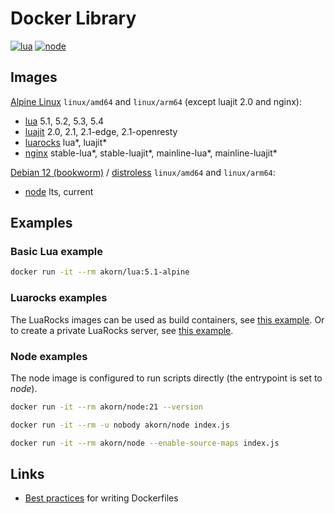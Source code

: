 # Docker Library

[![lua](https://github.com/akornatskyy/docker-library/actions/workflows/lua.yml/badge.svg)](https://github.com/akornatskyy/docker-library/actions/workflows/lua.yml) [![node](https://github.com/akornatskyy/docker-library/actions/workflows/node.yml/badge.svg)](https://github.com/akornatskyy/docker-library/actions/workflows/node.yml)

## Images

[Alpine Linux](https://alpinelinux.org/) `linux/amd64` and `linux/arm64`
(except luajit 2.0 and nginx):

- [lua](https://hub.docker.com/r/akorn/lua/) 5.1, 5.2, 5.3, 5.4
- [luajit](https://hub.docker.com/r/akorn/luajit/) 2.0, 2.1, 2.1-edge, 2.1-openresty
- [luarocks](https://hub.docker.com/r/akorn/luarocks/) lua*, luajit*
- [nginx](https://hub.docker.com/r/akorn/nginx/) stable-lua*, stable-luajit*, mainline-lua*, mainline-luajit*

[Debian 12 (bookworm)](https://www.debian.org/) /
[distroless](https://github.com/GoogleContainerTools/distroless)
`linux/amd64` and `linux/arm64`:

- [node](https://nodejs.org/) lts, current

## Examples

### Basic Lua example

```sh
docker run -it --rm akorn/lua:5.1-alpine
```

### Luarocks examples

The LuaRocks images can be used as build containers, see [this example](luarocks/README.md#example-build-container). Or to create a private LuaRocks server, see [this example](luarocks/README.md#example-luarocks-server).

### Node examples
The node image is configured to run scripts directly (the entrypoint is set to
*node*).

```sh
docker run -it --rm akorn/node:21 --version

docker run -it --rm -u nobody akorn/node index.js

docker run -it --rm akorn/node --enable-source-maps index.js
```

## Links

- [Best practices](https://docs.docker.com/engine/userguide/eng-image/dockerfile_best-practices/) for writing Dockerfiles
